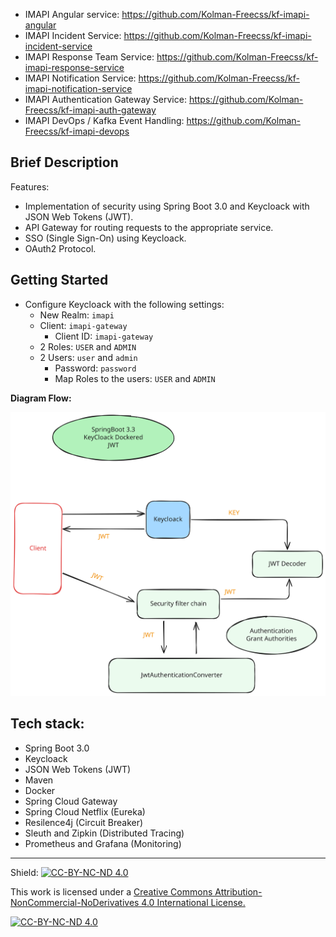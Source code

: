 - IMAPI Angular service: https://github.com/Kolman-Freecss/kf-imapi-angular
- IMAPI Incident Service: https://github.com/Kolman-Freecss/kf-imapi-incident-service
- IMAPI Response Team Service: https://github.com/Kolman-Freecss/kf-imapi-response-service
- IMAPI Notification Service: https://github.com/Kolman-Freecss/kf-imapi-notification-service
- IMAPI Authentication Gateway Service: https://github.com/Kolman-Freecss/kf-imapi-auth-gateway
- IMAPI DevOps / Kafka Event Handling: https://github.com/Kolman-Freecss/kf-imapi-devops

## Brief Description

Features: 
- Implementation of security using Spring Boot 3.0 and Keycloack with JSON Web Tokens (JWT).
- API Gateway for routing requests to the appropriate service.
- SSO (Single Sign-On) using Keycloack.
- OAuth2 Protocol.

## Getting Started

- Configure Keycloack with the following settings:
  - New Realm: `imapi`
  - Client: `imapi-gateway`
    - Client ID: `imapi-gateway`
  - 2 Roles: `USER` and `ADMIN`
  - 2 Users: `user` and `admin`
    - Password: `password`
    - Map Roles to the users: `USER` and `ADMIN`

**Diagram Flow:**

![Diagram Flow](Diagram-Flow.svg)

## Tech stack:

- Spring Boot 3.0
- Keycloack
- JSON Web Tokens (JWT)
- Maven
- Docker
- Spring Cloud Gateway
- Spring Cloud Netflix (Eureka)
- Resilence4j (Circuit Breaker)
- Sleuth and Zipkin (Distributed Tracing)
- Prometheus and Grafana (Monitoring)


---

Shield: [![CC-BY-NC-ND 4.0][CC-BY-NC-ND-shield]][CC-BY-NC-ND]

This work is licensed under a [Creative Commons Attribution-NonCommercial-NoDerivatives 4.0 International License.][CC-BY-NC-ND]

[![CC-BY-NC-ND 4.0][CC-BY-NC-ND-image]][CC-BY-NC-ND]

[CC-BY-NC-ND-shield]: https://img.shields.io/badge/License-CC--BY--NC--ND--4.0-lightgrey
[CC-BY-NC-ND]: http://creativecommons.org/licenses/by-nc-nd/4.0/
[CC-BY-NC-ND-image]: https://i.creativecommons.org/l/by-nc-nd/4.0/88x31.png
